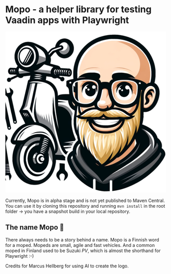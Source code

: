 # Mopo - a helper library for testing Vaadin apps with Playwright

![Mopo](/mopo.png?raw=true "Mopo")

Currently, Mopo is in alpha stage and is not yet published to Maven Central. You can use it by cloning this repository and running `mvn install` in the root folder -> you have a snapshot build in your local repository.

## The name Mopo 🤔

There always needs to be a story behind a name. Mopo is a Finnish word for a moped. Mopeds are small, agile and fast vehicles. And a common moped in Finland used to be Suzuki *PV*, which is almost the shorthand for Playwright :-)

Credits for Marcus Hellberg for using AI to create the logo.
